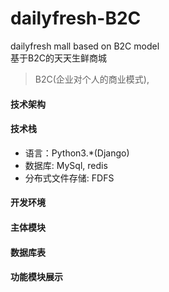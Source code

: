 # dailyfresh-B2C
dailyfresh mall based on B2C model  
基于B2C的天天生鲜商城  
> B2C(企业对个人的商业模式), 

#### 技术架构


#### 技术栈
- 语言：Python3.*(Django)
- 数据库: MySql, redis
- 分布式文件存储: FDFS

####  开发环境


####  主体模块


####  数据库表

#### 功能模块展示

